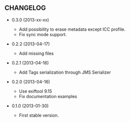 CHANGELOG
---------

* 0.3.0 (2013-xx-xx)

  * Add possibility to erase metadata except ICC profile.
  * Fix sync mode support.

* 0.2.2 (2013-04-17)

  * Add missing files

* 0.2.1 (2013-04-16)

  * Add Tags serialization through JMS Serializer

* 0.2.0 (2013-04-16)

  * Use exiftool 9.15
  * Fix documentation examples

* 0.1.0 (2013-01-30)

  * First stable version.
